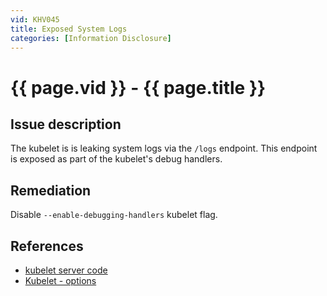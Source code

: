 ```yaml
---
vid: KHV045
title: Exposed System Logs
categories: [Information Disclosure]
---
```


# {{ page.vid }} - {{ page.title }}

## Issue description

The kubelet is is leaking system logs via the `/logs` endpoint. This endpoint is exposed as part of the kubelet's debug handlers.

## Remediation

Disable `--enable-debugging-handlers` kubelet flag.

## References

- [kubelet server code](https://github.com/kubernetes/kubernetes/blob/4a6935b31fcc4d1498c977d90387e02b6b93288f/pkg/kubelet/server/server.go)
- [Kubelet - options](https://kubernetes.io/docs/reference/command-line-tools-reference/kubelet/#options)
